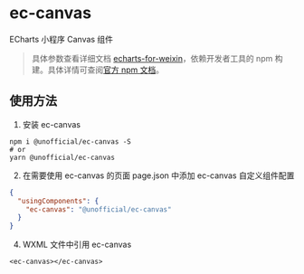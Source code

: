 # ec-canvas

ECharts 小程序 Canvas 组件

> 具体参数查看详细文档 [echarts-for-weixin](https://github.com/ecomfe/echarts-for-weixin)，依赖开发者工具的 npm 构建。具体详情可查阅[官方 npm 文档](https://developers.weixin.qq.com/miniprogram/dev/devtools/npm.html)。

## 使用方法

1. 安装 ec-canvas

```
npm i @unofficial/ec-canvas -S
# or
yarn @unofficial/ec-canvas
```

2. 在需要使用 ec-canvas 的页面 page.json 中添加 ec-canvas 自定义组件配置

```json
{
  "usingComponents": {
    "ec-canvas": "@unofficial/ec-canvas"
  }
}
```

4. WXML 文件中引用 ec-canvas

```wxml
<ec-canvas></ec-canvas>
```
